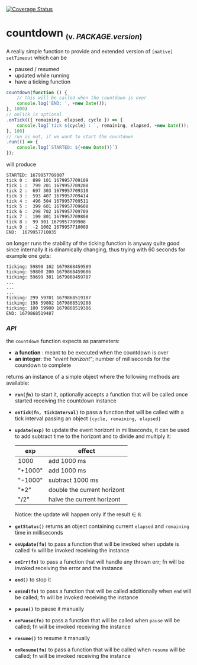 [![Coverage Status](https://coveralls.io/repos/github/fedeghe/countdown/badge.svg?branch=master)](https://coveralls.io/github/fedeghe/countdown?branch=master)

# countdown <sub><small>(v. $PACKAGE.version$)</small></sub>

A really simple function to provide and extended version of `[native] setTimeout` which can be
- paused / resumed
- updated while running
- have a ticking function

``` js
countdown(function () {
    // this will be called when the countdown is over
    console.log('END: ', +new Date());
}, 1000)
// onTick is optional
.onTick(({ remaining, elapsed, cycle }) => {
    console.log(`tick ${cycle} : `, remaining, elapsed, +new Date());
}, 100)
// run is not, if we want to start the countdown
.run(() => {
    console.log(`STARTED: ${+new Date()}`)
});
```
will produce
```
STARTED: 1679957709007
tick 0 :  899 101 1679957709109
tick 1 :  799 201 1679957709208
tick 2 :  697 303 1679957709310
tick 3 :  593 407 1679957709414
tick 4 :  496 504 1679957709511
tick 5 :  399 601 1679957709608
tick 6 :  298 702 1679957709709
tick 7 :  199 801 1679957709808
tick 8 :  99 901 1679957709908
tick 9 :  -2 1002 1679957710009
END:  1679957710035
```
on longer runs the stability of the ticking function is anyway quite good since internally it is dinamically changing, thus trying with 60 seconds for example one gets:
```
ticking: 59898 102 1679868459589
ticking: 59800 200 1679868459686
ticking: 59699 301 1679868459787
...
...
...
ticking: 299 59701 1679868519187
ticking: 198 59802 1679868519288
ticking: 100 59900 1679868519386
END: 1679868519487
```




### _API_
the `countdown` function expects as parameters:  
- **a function** : meant to be executed when the countdown is over 
- **an integer**: the _"event horizont"_; number of milliseconds for the coundown to complete 

returns an instance of a simple object where the following methods are available:  

- **`run(ƒn)`** to start it, optionally accepts a function that will be called once started receiving the countdown instance

- **`onTick(fn, tickInterval)`** to pass a function that will be called with a tick interval passing an object `{cycle, remaining, elapsed}` 
- **`update(exp)`** to update the event horizont in milliseconds, it can be used to add subtract time to the horizont and to divide and multiply it:  

    | exp | effect |
    |-----|--------|
    | 1000 | add 1000 ms |
    | "+1000" | add 1000 ms |
    | "-1000" | subtract 1000 ms |
    | "*2" | double the current horizont |
    | "/2" | halve the current horizont |

    Notice: the update will happen only if the result ∈ ℝ
    
- **`getStatus()`** returns an object containing current `elapsed` and `remaining` time in milliseconds
- **`onUpdate(fn)`** to pass a function that will be invoked when update is called `fn` will be invoked receiving the instance 
- **`onErr(fn)`** to pass a function that will handle any thrown err; fn will be invoked receiving the error and the instance 
- **`end()`** to stop it
- **`onEnd(fn)`** to pass a function that will be called additionally when `end` will be called; fn will be invoked receiving the instance 
- **`pause()`** to pause it manually
- **`onPause(fn)`** to pass a function that will be called when `pause` will be called; fn will be invoked receiving the instance   
- **`resume()`** to resume it manually
- **`onResume(fn)`** to pass a function that will be called when `resume` will be called; fn will be invoked receiving the instance   


